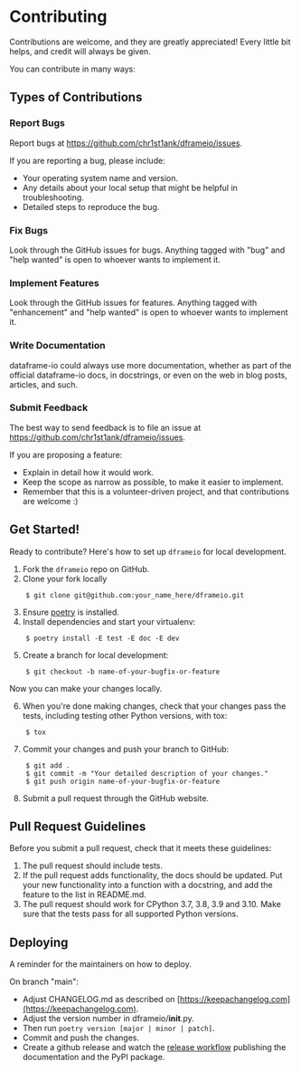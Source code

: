 # Contributing

Contributions are welcome, and they are greatly appreciated! Every little bit
helps, and credit will always be given.

You can contribute in many ways:

## Types of Contributions

### Report Bugs

Report bugs at https://github.com/chr1st1ank/dframeio/issues.

If you are reporting a bug, please include:

* Your operating system name and version.
* Any details about your local setup that might be helpful in troubleshooting.
* Detailed steps to reproduce the bug.

### Fix Bugs

Look through the GitHub issues for bugs. Anything tagged with "bug" and "help
wanted" is open to whoever wants to implement it.

### Implement Features

Look through the GitHub issues for features. Anything tagged with "enhancement"
and "help wanted" is open to whoever wants to implement it.

### Write Documentation

dataframe-io could always use more documentation, whether as part of the
official dataframe-io docs, in docstrings, or even on the web in blog posts,
articles, and such.

### Submit Feedback

The best way to send feedback is to file an issue at https://github.com/chr1st1ank/dframeio/issues.

If you are proposing a feature:

* Explain in detail how it would work.
* Keep the scope as narrow as possible, to make it easier to implement.
* Remember that this is a volunteer-driven project, and that contributions
  are welcome :)

## Get Started!

Ready to contribute? Here's how to set up `dframeio` for local development.

1. Fork the `dframeio` repo on GitHub.
2. Clone your fork locally

```
    $ git clone git@github.com:your_name_here/dframeio.git
```

3. Ensure [poetry](https://python-poetry.org/docs/) is installed.
4. Install dependencies and start your virtualenv:

```
    $ poetry install -E test -E doc -E dev
```

5. Create a branch for local development:

```
    $ git checkout -b name-of-your-bugfix-or-feature
```

   Now you can make your changes locally.

6. When you're done making changes, check that your changes pass the
   tests, including testing other Python versions, with tox:

```
    $ tox
```

7. Commit your changes and push your branch to GitHub:

```
    $ git add .
    $ git commit -m "Your detailed description of your changes."
    $ git push origin name-of-your-bugfix-or-feature
```

8. Submit a pull request through the GitHub website.

## Pull Request Guidelines

Before you submit a pull request, check that it meets these guidelines:

1. The pull request should include tests.
2. If the pull request adds functionality, the docs should be updated. Put
   your new functionality into a function with a docstring, and add the
   feature to the list in README.md.
3. The pull request should work for CPython 3.7, 3.8, 3.9 and 3.10.
   Make sure that the tests pass for all supported Python versions.

## Deploying

A reminder for the maintainers on how to deploy.

On branch "main":

- Adjust CHANGELOG.md as described on [https://keepachangelog.com](https://keepachangelog.com).
- Adjust the version number in dframeio/__init__.py.
- Then run `poetry version [major | minor | patch]`.
- Commit and push the changes.
- Create a github release and watch the [release workflow](https://github.com/chr1st1ank/dataframe-io/actions/workflows/release.yml)
  publishing the documentation and the PyPI package.
